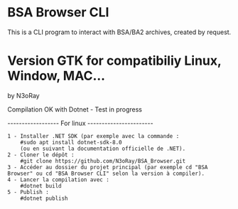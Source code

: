# BSA Browser CLI

This is a CLI program to interact with BSA/BA2 archives, created by request.

# Version GTK for compatibiliy Linux, Window, MAC... 
by N3oRay

Compilation OK with Dotnet - Test in progress

------------------ For linux -----------------------


    1 - Installer .NET SDK (par exemple avec la commande :
        #sudo apt install dotnet-sdk-8.0 
        (ou en suivant la documentation officielle de .NET).
    2 - Cloner le dépôt :
        #git clone https://github.com/N3oRay/BSA_Browser.git
    3 - Accéder au dossier du projet principal (par exemple cd "BSA Browser" ou cd "BSA Browser CLI" selon la version à compiler).
    4 - Lancer la compilation avec :
        #dotnet build
    5 - Publish :
        #dotnet publish 
